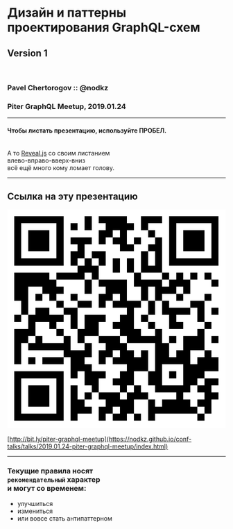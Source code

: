 # Дизайн и паттерны проектирования GraphQL-схем

## Version 1

<br/>

### Pavel Chertorogov :: @nodkz

### Piter GraphQL Meetup, 2019.01.24

---

#### Чтобы листать презентацию, используйте ПРОБЕЛ.

<br /> А то [Reveal.js](https://github.com/hakimel/reveal.js/) со своим листанием<br />влево-вправо-вверх-вниз<br /> всё ещё много кому ломает голову.

-----

## Ссылка на эту презентацию

![QR Code](./qr-code.png) <!-- .element: class="plain" style="max-width: 400px"  -->

[http://bit.ly/piter-graphql-meetup](https://nodkz.github.io/conf-talks/talks/2019.01.24-piter-graphql-meetup/index.html) 

-----

### Текущие правила носят <br/>`рекомендательный` характер<br/>и могут со временем:

- улучшиться
- измениться
- или вовсе стать антипаттерном